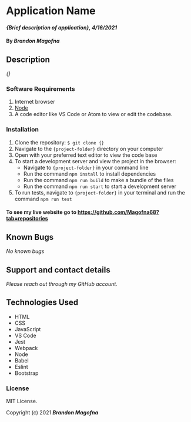 # Application Name

#### _{Brief description of application}, 4/16/2021_

#### By _**Brandon Magofna**_

## Description

_{}_

### Software Requirements

1. Internet browser
2. [Node](https://nodejs.org/en/)
3. A code editor like VS Code or Atom to view or edit the codebase.

### Installation

1. Clone the repository: `$ git clone {}`
2. Navigate to the `{project-folder}` directory on your computer
3. Open with your preferred text editor to view the code base
4. To start a development server and view the project in the browser:
   - Navigate to `{project-folder}` in your command line
   - Run the command `npm install` to install dependencies
   - Run the command `npm run build` to make a bundle of the files
   - Run the command `npm run start` to start a development server
5. To run tests, navigate to `{project-folder}` in your terminal and run the command `npm run test`

#### To see my live website go to https://github.com/Magofna68?tab=repositories

## Known Bugs

_No known bugs_

## Support and contact details

_Please reach out through my GitHub account._

## Technologies Used

- HTML
- CSS
- JavaScript
- VS Code
- Jest
- Webpack
- Node
- Babel
- Eslint
- Bootstrap

### License

MIT License.

Copyright (c) 2021 **_Brandon Magofna_**